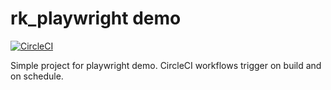 # rk_playwright demo

[![CircleCI](https://circleci.com/gh/rakazirut/rk_playwright/tree/main.svg?style=svg&circle-token=8aef4c2189d06ea5a6499525a3071907ddd83e26)](https://circleci.com/gh/rakazirut/rk_playwright/tree/main)

Simple project for playwright demo. CircleCI workflows trigger on build and on schedule.